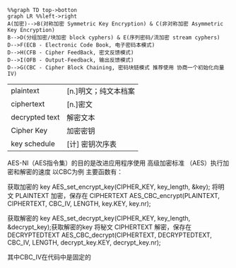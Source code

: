

```mermaid
%%graph TD top->botton
graph LR %%left->right
A(加密)-->B(对称加密 Symmetric Key Encryption) & C(非对称加密 Asymmetric Key Encryption)
B-->D(分组加密/块加密 block cyphers) & E(序列密码/流加密 stream cyphers)
D-->F(ECB - Electronic Code Book, 电子密码本模式)
D-->H(CFB - Cipher FeedBack, 密文反馈模式)
D-->I(OFB - Output-Feedback, 输出反馈模式)
D-->G(CBC - Cipher Block Chaining, 密码块链模式 推荐使用 协商一个初始化向量 IV)
```

|                |                      |
| -------------- | -------------------- |
| plaintext      | [n.]明文；纯文本档案 |
| ciphertext     | [n.]密文             |
| decrypted text | 解密文本             |
| Cipher Key     | 加密密钥             |
| key schedule   | [计] 密钥次序表      |


AES-NI（AES指令集）的目的是改进应用程序使用 高级加密标准 （AES）执行加密和解密的速度
以CBC为例
主要函数有：

获取加密的 key
AES_set_encrypt_key(CIPHER_KEY, key_length, &key);
将明文 PLAINTEXT 加密，保存在 CIPHERTEXT
AES_CBC_encrypt(PLAINTEXT,
				CIPHERTEXT,
				CBC_IV,
				LENGTH,
				key.KEY,
				key.nr);

获取解密的 key
AES_set_decrypt_key(CIPHER_KEY, key_length, &decrypt_key);获取解密的key
将秘文 CIPHERTEXT 解密，保存在 DECRYPTEDTEXT
AES_CBC_decrypt(CIPHERTEXT,
				DECRYPTEDTEXT,
				CBC_IV,
				LENGTH,
				decrypt_key.KEY,
				decrypt_key.nr);

其中CBC_IV在代码中是固定的